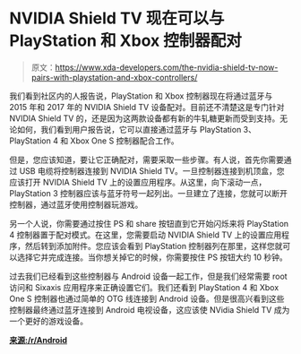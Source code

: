 # NVIDIA Shield TV 现在可以与 PlayStation 和 Xbox 控制器配对

> 原文：<https://www.xda-developers.com/the-nvidia-shield-tv-now-pairs-with-playstation-and-xbox-controllers/>

我们看到社区内的人报告说，PlayStation 和 Xbox 控制器现在将通过蓝牙与 2015 年和 2017 年的 NVIDIA Shield TV 设备配对。目前还不清楚这是专门针对 NVIDIA Shield TV 的，还是因为这两款设备都有新的牛轧糖更新而受到支持。无论如何，我们看到用户报告说，它可以直接通过蓝牙与 PlayStation 3、PlayStation 4 和 Xbox One S 控制器配合工作。

但是，您应该知道，要让它正确配对，需要采取一些步骤。有人说，首先你需要通过 USB 电缆将控制器连接到 NVIDIA Shield TV。一旦控制器连接到机顶盒，您应该打开 NVIDIA Shield TV 上的设置应用程序。从这里，向下滚动一点，PlayStation 3 控制器应该与蓝牙符号一起列出。一旦建立了连接，您就可以断开控制器，通过蓝牙使用控制器玩游戏。

另一个人说，你需要通过按住 PS 和 share 按钮直到它开始闪烁来将 PlayStation 4 控制器置于配对模式。在这里，您需要启动 NVIDIA Shield TV 上的设置应用程序，然后转到添加附件。您应该会看到 PlayStation 控制器列在那里，这样您就可以选择它并完成连接。当你想关掉它的时候，你需要按住 PS 按钮大约 10 秒钟。

过去我们已经看到这些控制器与 Android 设备一起工作，但是我们经常需要 root 访问和 Sixaxis 应用程序来正确设置它们。我们还看到 PlayStation 4 和 Xbox One S 控制器也通过简单的 OTG 线连接到 Android 设备。但是很高兴看到这些控制器最终通过蓝牙连接到 Android 电视设备，这应该使 NVidia Shield TV 成为一个更好的游戏设备。

[**来源:/r/Android**](https://www.reddit.com/r/AndroidTV/comments/5qjozt/psa_playstation_controllers_working_over_bluetooth/)